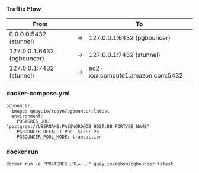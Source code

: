 ### Traffic Flow

| From                       |    | To                               |
|----------------------------|----|----------------------------------|
| 0.0.0.0:5432 (stunnel)     | -> | 127.0.0.1:6432 (pgbouncer)       |
| 127.0.0.1:6432 (pgbouncer) | -> | 127.0.0.1:7432 (stunnel)         |
| 127.0.0.1:7432 (stunnel)   | -> | ec2-xxx.compute1.amazon.com:5432 |

### docker-compose.yml

```
pgbouncer:
  image: quay.io/rebyn/pgbouncer:latest
  environment:
    POSTGRES_URL: "postgres://USERNAME:PASSWORD@DB_HOST:DB_PORT/DB_NAME"
    PGBOUNCER_DEFAULT_POOL_SIZE: 25
    PGBOUNCER_POOL_MODE: transaction
```

### docker run

```
docker run -e "POSTGRES_URL=..." quay.io/rebyn/pgbouncer:latest
```